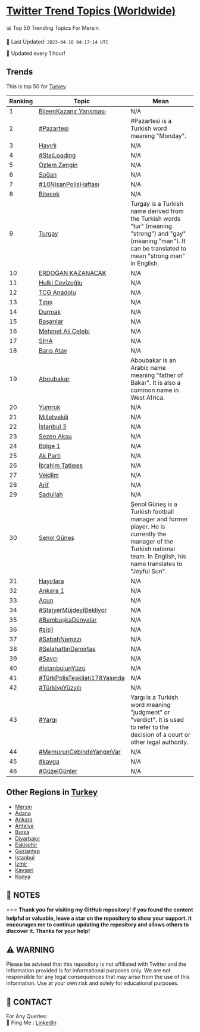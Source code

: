 [Twitter Trend Topics (Worldwide)](https://github.com/ErcinDedeoglu/Twitter-Trend-Topics)
==========


📊 Top 50 Trending Topics For Mersin

📆 Last Updated: `2023-04-10 04:17:14 UTC`

🔧 Updated every 1 hour!


## Trends

This is top 50 for [Turkey](</Turkey>)

| Ranking | Topic | Mean |
| ------- | ------------ | ------------ |
| 1 | [BileenKazanır Yarışması](http://twitter.com/search?q=BileenKazan%c4%b1r+Yar%c4%b1%c5%9fmas%c4%b1) | N/A |
| 2 | [#Pazartesi](http://twitter.com/search?q=%23Pazartesi) | #Pazartesi is a Turkish word meaning "Monday". |
| 3 | [Hayırlı](http://twitter.com/search?q=Hay%c4%b1rl%c4%b1) | N/A |
| 4 | [#StajLoading](http://twitter.com/search?q=%23StajLoading) | N/A |
| 5 | [Özlem Zengin](http://twitter.com/search?q=%c3%96zlem+Zengin) | N/A |
| 6 | [Soğan](http://twitter.com/search?q=So%c4%9fan) | N/A |
| 7 | [#10NisanPolisHaftası](http://twitter.com/search?q=%2310NisanPolisHaftas%c4%b1) | N/A |
| 8 | [Bitecek](http://twitter.com/search?q=Bitecek) | N/A |
| 9 | [Turgay](http://twitter.com/search?q=Turgay) | Turgay is a Turkish name derived from the Turkish words "tur" (meaning "strong") and "gay" (meaning "man"). It can be translated to mean "strong man" in English. |
| 10 | [ERDOĞAN KAZANACAK](http://twitter.com/search?q=ERDO%c4%9eAN+KAZANACAK) | N/A |
| 11 | [Hulki Cevizoğlu](http://twitter.com/search?q=Hulki+Cevizo%c4%9flu) | N/A |
| 12 | [TCG Anadolu](http://twitter.com/search?q=TCG+Anadolu) | N/A |
| 13 | [Tıpış](http://twitter.com/search?q=T%c4%b1p%c4%b1%c5%9f) | N/A |
| 14 | [Durmak](http://twitter.com/search?q=Durmak) | N/A |
| 15 | [Başarılar](http://twitter.com/search?q=Ba%c5%9far%c4%b1lar) | N/A |
| 16 | [Mehmet Ali Çelebi](http://twitter.com/search?q=Mehmet+Ali+%c3%87elebi) | N/A |
| 17 | [SİHA](http://twitter.com/search?q=S%c4%b0HA) | N/A |
| 18 | [Barış Atay](http://twitter.com/search?q=Bar%c4%b1%c5%9f+Atay) | N/A |
| 19 | [Aboubakar](http://twitter.com/search?q=Aboubakar) | Aboubakar is an Arabic name meaning "father of Bakar". It is also a common name in West Africa. |
| 20 | [Yumruk](http://twitter.com/search?q=Yumruk) | N/A |
| 21 | [Milletvekili](http://twitter.com/search?q=Milletvekili) | N/A |
| 22 | [İstanbul 3](http://twitter.com/search?q=%c4%b0stanbul+3) | N/A |
| 23 | [Sezen Aksu](http://twitter.com/search?q=Sezen+Aksu) | N/A |
| 24 | [Bölge 1](http://twitter.com/search?q=B%c3%b6lge+1) | N/A |
| 25 | [Ak Parti](http://twitter.com/search?q=Ak+Parti) | N/A |
| 26 | [İbrahim Tatlıses](http://twitter.com/search?q=%c4%b0brahim+Tatl%c4%b1ses) | N/A |
| 27 | [Vekilim](http://twitter.com/search?q=Vekilim) | N/A |
| 28 | [Arif](http://twitter.com/search?q=Arif) | N/A |
| 29 | [Sadullah](http://twitter.com/search?q=Sadullah) | N/A |
| 30 | [Şenol Güneş](http://twitter.com/search?q=%c5%9eenol+G%c3%bcne%c5%9f) | Şenol Güneş is a Turkish football manager and former player. He is currently the manager of the Turkish national team. In English, his name translates to "Joyful Sun". |
| 31 | [Hayırlara](http://twitter.com/search?q=Hay%c4%b1rlara) | N/A |
| 32 | [Ankara 1](http://twitter.com/search?q=Ankara+1) | N/A |
| 33 | [Acun](http://twitter.com/search?q=Acun) | N/A |
| 34 | [#StajyerMüjdeyiBekliyor](http://twitter.com/search?q=%23StajyerM%c3%bcjdeyiBekliyor) | N/A |
| 35 | [#BambaşkaDünyalar](http://twitter.com/search?q=%23Bamba%c5%9fkaD%c3%bcnyalar) | N/A |
| 36 | [#şişli](http://twitter.com/search?q=%23%c5%9fi%c5%9fli) | N/A |
| 37 | [#SabahNamazı](http://twitter.com/search?q=%23SabahNamaz%c4%b1) | N/A |
| 38 | [#SelahattinDemirtas](http://twitter.com/search?q=%23SelahattinDemirtas) | N/A |
| 39 | [#Savcı](http://twitter.com/search?q=%23Savc%c4%b1) | N/A |
| 40 | [#İstanbulunYüzü](http://twitter.com/search?q=%23%c4%b0stanbulunY%c3%bcz%c3%bc) | N/A |
| 41 | [#TürkPolisTeşkilatı178Yaşında](http://twitter.com/search?q=%23T%c3%bcrkPolisTe%c5%9fkilat%c4%b1178Ya%c5%9f%c4%b1nda) | N/A |
| 42 | [#TürkiyeYüzyılı](http://twitter.com/search?q=%23T%c3%bcrkiyeY%c3%bczy%c4%b1l%c4%b1) | N/A |
| 43 | [#Yargı](http://twitter.com/search?q=%23Yarg%c4%b1) | Yargı is a Turkish word meaning "judgment" or "verdict". It is used to refer to the decision of a court or other legal authority. |
| 44 | [#MemurunCebindeYangınVar](http://twitter.com/search?q=%23MemurunCebindeYang%c4%b1nVar) | N/A |
| 45 | [#kavga](http://twitter.com/search?q=%23kavga) | N/A |
| 46 | [#GüzelGünler](http://twitter.com/search?q=%23G%c3%bczelG%c3%bcnler) | N/A |



## Other Regions in [Turkey](</Turkey>)

* [Mersin](</Turkey/Mersin.md>)
* [Adana](</Turkey/Adana.md>)
* [Ankara](</Turkey/Ankara.md>)
* [Antalya](</Turkey/Antalya.md>)
* [Bursa](</Turkey/Bursa.md>)
* [Diyarbakır](</Turkey/Diyarbakır.md>)
* [Eskişehir](</Turkey/Eskişehir.md>)
* [Gaziantep](</Turkey/Gaziantep.md>)
* [Istanbul](</Turkey/Istanbul.md>)
* [Izmir](</Turkey/Izmir.md>)
* [Kayseri](</Turkey/Kayseri.md>)
* [Konya](</Turkey/Konya.md>)



## 📝 NOTES

⭐⭐⭐ **Thank you for visiting my GitHub repository! If you found the content helpful or valuable, leave a star on the repository to show your support. It encourages me to continue updating the repository and allows others to discover it. Thanks for your help!**


## ⚠️ WARNING

Please be advised that this repository is not affiliated with Twitter and the information provided is for informational purposes only. We are not responsible for any legal consequences that may arise from the use of this information. Use at your own risk and solely for educational purposes.


## 📨 CONTACT

 For Any Queries:  
            🏓 Ping Me : [LinkedIn](https://www.linkedin.com/in/ercindedeoglu/)
